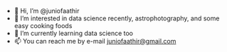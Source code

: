 - 👋 Hi, I’m @juniofaathir
- 👀 I’m interested in data science recently, astrophotography, and some easy cooking foods
- 🌱 I’m currently learning data science too
- 📫 You can reach me by e-mail juniofaathir@gmail.com

<!---
juniofaathir/juniofaathir is a ✨ special ✨ repository because its `README.md` (this file) appears on your GitHub profile.
You can click the Preview link to take a look at your changes.
--->
